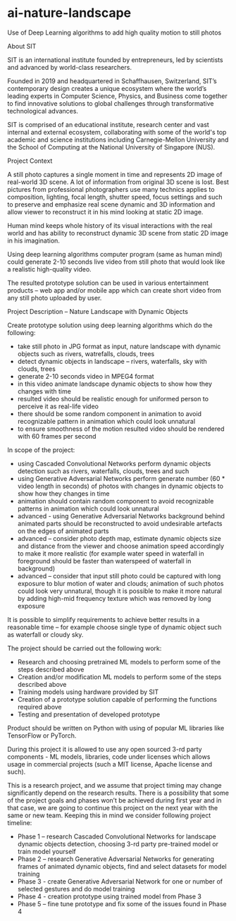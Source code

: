 # ai-nature-landscape
Use of Deep Learning algorithms to add high quality motion to still photos

About SIT

SIT is an international institute founded by entrepreneurs, led by scientists and advanced by world-class researchers.

Founded in 2019 and headquartered in Schaffhausen, Switzerland, SIT’s contemporary design creates a unique ecosystem where the world’s leading experts in Computer Science, Physics, and Business come together to find innovative solutions to global challenges through transformative technological advances. 

SIT is comprised of an educational institute, research center and vast internal and external ecosystem, collaborating with some of the world's top academic and science institutions including Carnegie-Mellon University and the School of Computing at the National University of Singapore (NUS).

Project Context

A still photo captures a single moment in time and represents 2D image of real-world 3D scene. A lot of information from original 3D scene is lost. Best pictures from professional photographers use many technics applies to composition, lighting, focal length, shutter speed, focus settings and such to preserve and emphasize real scene dynamic and 3D information and allow viewer to reconstruct it in his mind looking at static 2D image.  

Human mind keeps whole history of its visual interactions with the real world and has ability to reconstruct dynamic 3D scene from static 2D image in his imagination. 

Using deep learning algorithms computer program (same as human mind) could generate 2-10 seconds live video from still photo that would look like a realistic high-quality video.

The resulted prototype solution can be used in various entertainment products – web app and/or mobile app which can create short video from any still photo uploaded by user.  

Project Description – Nature Landscape with Dynamic Objects

Create prototype solution using deep learning algorithms which do the following: 

-	take still photo in JPG format as input, nature landscape with dynamic objects such as rivers, watrefalls, clouds, trees
-	detect dynamic objects in landscape – rivers, waterfalls, sky with clouds, trees
-	generate 2-10 seconds video in MPEG4 format
-	in this video animate landscape dynamic objects to show how they changes with time
-	resulted video should be realistic enough for uniformed person to perceive it as real-life video 
-	there should be some random component in animation to avoid recognizable pattern in animation which could look unnatural
-	to ensure smoothness of the motion resulted video should be rendered with 60 frames per second  

In scope of the project:

-	using Cascaded Convolutional Networks perform dynamic objects detection such as rivers, waterfalls, clouds, trees and such
-	using Generative Adversarial Networks perform generate number (60 * video length in seconds) of photos with changes in dynamic objects to show how they changes in time
-	animation should contain random component to avoid recognizable patterns in animation which could look unnatural
-	advanced - using Generative Adversarial Networks background behind animated parts should be reconstructed to avoid undesirable artefacts on the edges of animated parts
-	advanced – consider photo depth map, estimate dynamic objects size and distance from the viewer and choose animation speed accordingly to make it more realistic (for example water speed in waterfall in foreground should be faster than waterspeed of waterfall in background)
-	advanced – consider that input still photo could be captured with long exposure to blur motion of water and clouds; animation of such photos could look very unnatural, though it is possible to make it more natural by adding high-mid frequency texture which was removed by long exposure   

It is possible to simplify requirements to achieve better results in a reasonable time – for example choose single type of dynamic object such as waterfall or cloudy sky.

The project should be carried out the following work:

-	Research and choosing pretrained ML models to perform some of the steps described above
-	Creation and/or modification ML models to perform some of the steps described above
-	Training models using hardware provided by SIT
-	Creation of a prototype solution capable of performing the functions required above
-	Testing and presentation of developed prototype

Product should be written on Python with using of popular ML libraries like TensorFlow or PyTorch. 

During this project it is allowed to use any open sourced 3-rd party components - ML models, libraries, code under licenses which allows usage in commercial projects (such a MIT license, Apache license and such).

This is a research project, and we assume that project timing may change significantly depend on the research results. There is a possibility that some of the project goals and phases won’t be achieved during first year and in that case, we are going to continue this project on the next year with the same or new team. Keeping this in mind we consider following project timeline:
 
-	Phase 1 – research Cascaded Convolutional Networks for landscape dynamic objects detection, choosing 3-rd party pre-trained model or train model yourself
-	Phase 2 – research Generative Adversarial Networks for generating frames of animated dynamic objects, find and select datasets for model training
-	Phase 3  - create Generative Adversarial Network for one or number of selected gestures and do model training 
-	Phase 4 - creation prototype using trained model from Phase 3
-	Phase 5 – fine tune prototype and fix some of the issues found in Phase 4
